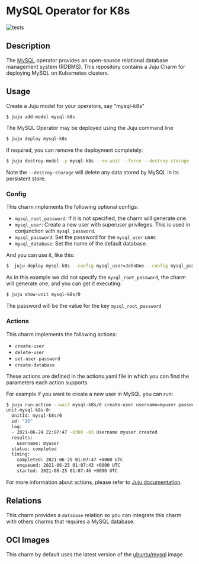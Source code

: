 # MySQL Operator for K8s

![tests](https://github.com/canonical/mysql-operator/actions/workflows/run-tests.yaml/badge.svg)


## Description

The [MySQL](https://www.mysql.com/) operator provides an open-source relational database management system (RDBMS). This repository contains a Juju Charm for deploying MySQL on Kubernetes clusters.


## Usage

Create a Juju model for your operators, say "mysql-k8s"

```bash
$ juju add-model mysql-k8s
```

The MySQL Operator may be deployed using the Juju command line

```bash
$ juju deploy mysql-k8s
```

If required, you can remove the deployment completely:

```bash
$ juju destroy-model -y mysql-k8s --no-wait --force --destroy-storage
```

Note the `--destroy-storage` will delete any data stored by MySQL in its persistent store.


### Config

This charm implements the following optional configs:

- `mysql_root_password`: If it is not specified, the charm will generate one.
- `mysql_user`: Create a new user with superuser privileges. This is used in conjunction with `mysql_password`.
- `mysql_password`: Set the password for the `mysql_user` user.
- `mysql_database`: Set the name of the default database.

And you can use it, like this:

```bash
$  juju deploy mysql-k8s --config mysql_user=JohnDoe --config mysql_password=SuperSecretUserPassword --config mysql_database=default_database
```


As in this example we did not specify the `mysql_root_password`, the charm will generate one, and you can get it executing:


```bash
$ juju show-unit mysql-k8s/0
```

The password will be the value for the key `mysql_root_password`


### Actions

This charm implements the following actions:

- `create-user`
- `delete-user`
- `set-user-password`
- `create-database`


These actions are defined in the actions.yaml file in which you can find the parameters each action supports.

For example if you want to create a new user in MySQL you can run:

```bash
$ juju run-action --wait mysql-k8s/0 create-user username=myuser password=SuperSecretPassword
unit-mysql-k8s-0:
  UnitId: mysql-k8s/0
  id: "16"
  log:
  - 2021-06-24 22:07:47 -0300 -03 Username myuser created
  results:
    username: myuser
  status: completed
  timing:
    completed: 2021-06-25 01:07:47 +0000 UTC
    enqueued: 2021-06-25 01:07:43 +0000 UTC
    started: 2021-06-25 01:07:46 +0000 UTC
```

For more information about actions, please refer to [Juju documentation](https://juju.is/docs/olm/working-with-actions).

## Relations

This charm provides a `database` relation so you can integrate this charm with others charms that requires a MySQL database.


## OCI Images

This charm by default uses the latest version of the [ubuntu/mysql](https://hub.docker.com/r/ubuntu/prometheus) image.
